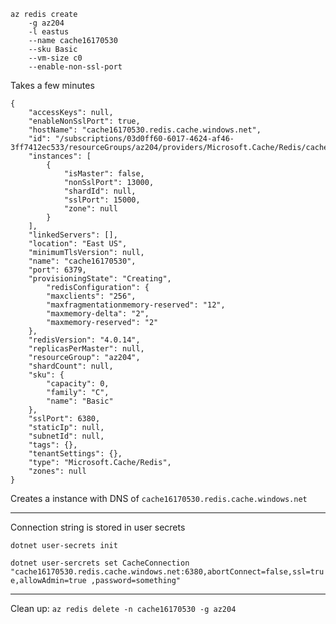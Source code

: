 ````
az redis create 
    -g az204 
    -l eastus  
    --name cache16170530 
    --sku Basic 
    --vm-size c0 
    --enable-non-ssl-port
````

Takes a few minutes
````
{
    "accessKeys": null,
    "enableNonSslPort": true,
    "hostName": "cache16170530.redis.cache.windows.net",
    "id": "/subscriptions/03d0ff60-6017-4624-af46-3ff7412ec533/resourceGroups/az204/providers/Microsoft.Cache/Redis/cache16170530",
    "instances": [
        {
            "isMaster": false,
            "nonSslPort": 13000,
            "shardId": null,
            "sslPort": 15000,
            "zone": null
        }
    ],
    "linkedServers": [],
    "location": "East US",
    "minimumTlsVersion": null,
    "name": "cache16170530",
    "port": 6379,
    "provisioningState": "Creating",
        "redisConfiguration": {
        "maxclients": "256",
        "maxfragmentationmemory-reserved": "12",
        "maxmemory-delta": "2",
        "maxmemory-reserved": "2"
    },
    "redisVersion": "4.0.14",
    "replicasPerMaster": null,
    "resourceGroup": "az204",
    "shardCount": null,
    "sku": {
        "capacity": 0,
        "family": "C",
        "name": "Basic"
    },
    "sslPort": 6380,
    "staticIp": null,
    "subnetId": null,
    "tags": {},
    "tenantSettings": {},
    "type": "Microsoft.Cache/Redis",
    "zones": null
}
````

Creates a instance with DNS of `cache16170530.redis.cache.windows.net`

---

Connection string is stored in user secrets

`dotnet user-secrets init`

`dotnet user-sercrets set CacheConnection "cache16170530.redis.cache.windows.net:6380,abortConnect=false,ssl=true,allowAdmin=true
,password=something"`

---
Clean up:
`az redis delete -n cache16170530 -g az204`
